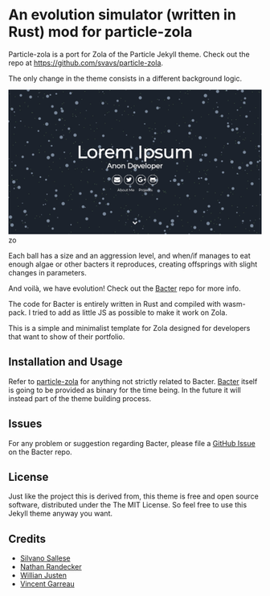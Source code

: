 # An evolution simulator (written in Rust) mod for particle-zola

Particle-zola is a port for Zola of the Particle Jekyll theme. Check out the repo at https://github.com/svavs/particle-zola.

The only change in the theme consists in a different background logic.

![](./screenshot.jpg)zo

Each ball has a size and an aggression level, and when/if manages to eat enough algae or other bacters it reproduces, creating
offsprings with slight changes in parameters.

And voilà, we have evolution! Check out the [Bacter](https://github.com/thelazyone/Bacter/) repo for more info.

The code for Bacter is entirely written in Rust and compiled with wasm-pack. I tried to add as little JS as possible to make it work on Zola.

This is a simple and minimalist template for Zola designed for developers that want to show of their portfolio.

## Installation and Usage

Refer to [particle-zola](https://github.com/svavs/particle-zola) for anything not strictly related to Bacter.
[Bacter](https://github.com/thelazyone/Bacter/) itself is going to be provided as binary for the time being. 
In the future it will instead part of the theme building process.

## Issues

For any problem or suggestion regarding Bacter, please file a [GitHub Issue](https://github.com/thelazyone/Bacter/issues/new) on the Bacter repo.

## License

Just like the project this is derived from, this theme is free and open source software, distributed under the The MIT License. So feel free to use this Jekyll theme anyway you want.

## Credits

- [Silvano Sallese](https://github.com/svavs/particle-zola)
- [Nathan Randecker](https://github.com/nrandecker/particle)
- [Willian Justen](https://github.com/willianjusten/will-jekyll-template)
- [Vincent Garreau](https://github.com/VincentGarreau/particles.js/)
